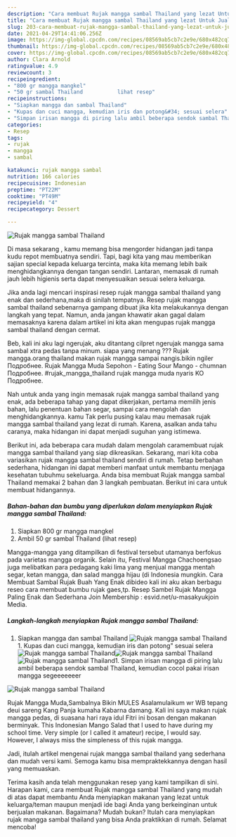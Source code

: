 ```yaml
---
description: "Cara membuat Rujak mangga sambal Thailand yang lezat Untuk Jualan"
title: "Cara membuat Rujak mangga sambal Thailand yang lezat Untuk Jualan"
slug: 203-cara-membuat-rujak-mangga-sambal-thailand-yang-lezat-untuk-jualan
date: 2021-04-29T14:41:06.256Z
image: https://img-global.cpcdn.com/recipes/08569ab5cb7c2e9e/680x482cq70/rujak-mangga-sambal-thailand-foto-resep-utama.jpg
thumbnail: https://img-global.cpcdn.com/recipes/08569ab5cb7c2e9e/680x482cq70/rujak-mangga-sambal-thailand-foto-resep-utama.jpg
cover: https://img-global.cpcdn.com/recipes/08569ab5cb7c2e9e/680x482cq70/rujak-mangga-sambal-thailand-foto-resep-utama.jpg
author: Clara Arnold
ratingvalue: 4.9
reviewcount: 3
recipeingredient:
- "800 gr mangga mangkel"
- "50 gr sambal Thailand           lihat resep"
recipeinstructions:
- "Siapkan mangga dan sambal Thailand"
- "Kupas dan cuci mangga, kemudian iris dan potong&#34; sesuai selera"
- "Simpan irisan mangga di piring lalu ambil beberapa sendok sambal Thailand, kemudian cocol pakai irisan mangga segeeeeeeer"
categories:
- Resep
tags:
- rujak
- mangga
- sambal

katakunci: rujak mangga sambal 
nutrition: 166 calories
recipecuisine: Indonesian
preptime: "PT22M"
cooktime: "PT49M"
recipeyield: "4"
recipecategory: Dessert

---
```



![Rujak mangga sambal Thailand](https://img-global.cpcdn.com/recipes/08569ab5cb7c2e9e/680x482cq70/rujak-mangga-sambal-thailand-foto-resep-utama.jpg)

Di masa  sekarang , kamu memang bisa mengorder hidangan jadi tanpa kudu repot membuatnya sendiri. Tapi, bagi kita yang mau memberikan sajian special kepada keluarga tercinta, maka kita memang lebih baik menghidangkannya dengan tangan sendiri. Lantaran, memasak di rumah jauh lebih higienis serta dapat menyesuaikan sesuai selera keluarga.

Jika anda lagi mencari inspirasi resep rujak mangga sambal thailand yang enak dan sederhana,maka di sinilah tempatnya. Resep rujak mangga sambal thailand  sebenarnya gampang dibuat jika kita melakukannya dengan langkah yang tepat. Namun, anda jangan khawatir akan gagal dalam memasaknya 
karena dalam artikel ini kita akan mengupas rujak mangga sambal thailand dengan cermat.  

Beb, kali ini aku lagi ngerujak, aku ditantang cilpret ngerujak mangga sama sambal xtra pedas tanpa minum. siapa yang menang ??? Rujak mangga.orang thailand makan rujak mangga sampai nangis.bikin ngiler Подробнее. Rujak Mangga Muda Sepohon - Eating Sour Mango - chumnan Подробнее. #rujak_mangga_thailand rujak mangga muda nyaris KO Подробнее.

Nah untuk anda yang ingin memasak rujak mangga sambal thailand yang enak, ada beberapa tahap yang dapat dikerjakan, pertama memilih jenis bahan, lalu penentuan bahan segar, sampai cara mengolah dan menghidangkannya. kamu Tak perlu pusing kalau mau memasak rujak mangga sambal thailand yang lezat di rumah. Karena, asalkan anda  tahu caranya, maka hidangan ini dapat menjadi suguhan yang istimewa.

Berikut ini, ada beberapa cara mudah dalam mengolah caramembuat rujak mangga sambal thailand yang siap dikreasikan. Sekarang, mari kita coba variasikan rujak mangga sambal thailand sendiri di rumah. Tetap berbahan sederhana, hidangan ini dapat memberi manfaat untuk membantu menjaga kesehatan tubuhmu sekeluarga. Anda bisa membuat Rujak mangga sambal Thailand memakai 2 bahan dan 3 langkah pembuatan. Berikut ini cara untuk membuat hidangannya.

<!--inarticleads1-->

##### Bahan-bahan dan bumbu yang diperlukan dalam menyiapkan Rujak mangga sambal Thailand:

1. Siapkan 800 gr mangga mangkel
1. Ambil 50 gr sambal Thailand           (lihat resep)


Mangga-mangga yang ditampilkan di festival tersebut utamanya berfokus pada varietas mangga organik. Selain itu, Festival Mangga Chachoengsao juga melibatkan para pedagang kaki lima yang menjual mangga mentah segar, ketan mangga, dan salad mangga hijau (di Indonesia mungkin. Cara Membuat Sambal Rujak Buah Yang Enak dibideo kali ini aku akan berbagu reseo cara membuat bumbu rujak gaes,tp. Resep Sambel Rujak Mangga Paling Enak dan Sederhana Join Membership : esvid.net/u-masakyukjoin Media. 

<!--inarticleads2-->

##### Langkah-langkah menyiapkan Rujak mangga sambal Thailand:

1. Siapkan mangga dan sambal Thailand
<img src="https://img-global.cpcdn.com/steps/3359ab423c3964ec/160x128cq70/rujak-mangga-sambal-thailand-langkah-memasak-1-foto.jpg" alt="Rujak mangga sambal Thailand">1. Kupas dan cuci mangga, kemudian iris dan potong&#34; sesuai selera
<img src="https://img-global.cpcdn.com/steps/b23df5d625ed091a/160x128cq70/rujak-mangga-sambal-thailand-langkah-memasak-2-foto.jpg" alt="Rujak mangga sambal Thailand"><img src="https://img-global.cpcdn.com/steps/f90f2ea52d0e4744/160x128cq70/rujak-mangga-sambal-thailand-langkah-memasak-2-foto.jpg" alt="Rujak mangga sambal Thailand"><img src="https://img-global.cpcdn.com/steps/f6bf8e47f63acfe5/160x128cq70/rujak-mangga-sambal-thailand-langkah-memasak-2-foto.jpg" alt="Rujak mangga sambal Thailand">1. Simpan irisan mangga di piring lalu ambil beberapa sendok sambal Thailand, kemudian cocol pakai irisan mangga segeeeeeeer
<img src="https://img-global.cpcdn.com/steps/61e6120842f0994a/160x128cq70/rujak-mangga-sambal-thailand-langkah-memasak-3-foto.jpg" alt="Rujak mangga sambal Thailand">

Rujak Mangga Muda,Sambalnya Bikin MULES Asalamulaikum wr WB tepang deui sareng Kang Panja kumaha Kabarna damang. Kali ini saya makan rujak mangga pedas, di suasana hari raya idul Fitri ini bosan dengan makanan berminyak. This Indonesian Mango Salad that I used to have during my school time. Very simple (or I called it amateur) recipe, I would say. However, I always miss the simpleness of this rujak mangga. 

Jadi, itulah artikel mengenai  rujak mangga sambal thailand  yang sederhana dan mudah versi kami. Semoga kamu bisa mempraktekkannya dengan hasil yang memuaskan. 

Terima kasih anda telah menggunakan resep yang kami tampilkan di sini. Harapan kami, cara membuat  Rujak mangga sambal Thailand yang mudah di atas dapat membantu Anda menyiapkan makanan yang lezat untuk keluarga/teman maupun menjadi ide bagi Anda yang berkeinginan untuk berjualan makanan. Bagaimana? Mudah bukan? Itulah cara menyiapkan rujak mangga sambal thailand yang bisa Anda praktikkan di rumah. Selamat mencoba!

